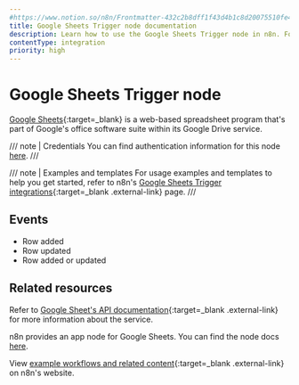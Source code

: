```yaml
---
#https://www.notion.so/n8n/Frontmatter-432c2b8dff1f43d4b1c8d20075510fe4
title: Google Sheets Trigger node documentation
description: Learn how to use the Google Sheets Trigger node in n8n. Follow technical documentation to integrate Google Sheets Trigger node into your workflows.
contentType: integration
priority: high
---
```


# Google Sheets Trigger node

[Google Sheets](https://www.google.com/sheets){:target=_blank} is a web-based spreadsheet program that's part of Google's office software suite within its Google Drive service.

/// note | Credentials
You can find authentication information for this node [here](/integrations/builtin/credentials/google/).
///

///  note  | Examples and templates
For usage examples and templates to help you get started, refer to n8n's [Google Sheets Trigger integrations](https://n8n.io/integrations/google-sheets-trigger/){:target=_blank .external-link} page.
///

## Events

* Row added
* Row updated
* Row added or updated

## Related resources

Refer to [Google Sheet's API documentation](https://developers.google.com/sheets/api){:target=_blank .external-link} for more information about the service.

n8n provides an app node for Google Sheets. You can find the node docs [here](/integrations/builtin/app-nodes/n8n-nodes-base.googlesheets/).

View [example workflows and related content](https://n8n.io/integrations/google-sheets-trigger/){:target=_blank .external-link} on n8n's website.

